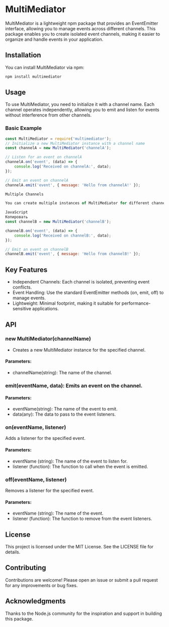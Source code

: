 # MultiMediator

MultiMediator is a lightweight npm package that provides an EventEmitter interface, allowing you to manage events across different channels. This package enables you to create isolated event channels, making it easier to organize and handle events in your application.

## Installation

You can install MultiMediator via npm:

```bash
npm install multimediator
```

## Usage

To use MultiMediator, you need to initialize it with a channel name. Each channel operates independently, allowing you to emit and listen for events without interference from other channels.

### Basic Example

```js
const MultiMediator = require('multimediator');
// Initialize a new MultiMediator instance with a channel name
const channelA = new MultiMediator('channelA');

// Listen for an event on channelA
channelA.on('event', (data) => {
    console.log('Received on channelA:', data);
});

// Emit an event on channelA
channelA.emit('event', { message: 'Hello from channelA!' });

Multiple Channels

You can create multiple instances of MultiMediator for different channels:

JavaScript
Копировать
const channelB = new MultiMediator('channelB');

channelB.on('event', (data) => {
    console.log('Received on channelB:', data);
});

// Emit an event on channelB
channelB.emit('event', { message: 'Hello from channelB!' });
```

## Key Features
- Independent Channels: Each channel is isolated, preventing event conflicts.
- Event Handling: Use the standard EventEmitter methods (on, emit, off) to manage events.
- Lightweight: Minimal footprint, making it suitable for performance-sensitive applications.

## API
### new MultiMediator(channelName)

- Creates a new MultiMediator instance for the specified channel.

#### Parameters:

- channelName(string): The name of the channel.

### emit(eventName, data): Emits an event on the channel.

#### Parameters:
- eventName(string): The name of the event to emit.
- data(any): The data to pass to the event listeners.


### on(eventName, listener)

Adds a listener for the specified event.

#### Parameters:
- eventName (string): The name of the event to listen for.
- listener (function): The function to call when the event is emitted.

### off(eventName, listener)

Removes a listener for the specified event.

#### Parameters:
- eventName (string): The name of the event.
- listener (function): The function to remove from the event listeners.

## License

This project is licensed under the MIT License. See the LICENSE file for details.

## Contributing

Contributions are welcome! Please open an issue or submit a pull request for any improvements or bug fixes.

## Acknowledgments

Thanks to the Node.js community for the inspiration and support in building this package.